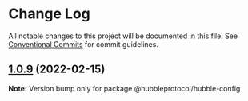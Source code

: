 # Change Log

All notable changes to this project will be documented in this file.
See [Conventional Commits](https://conventionalcommits.org) for commit guidelines.

## [1.0.9](https://github.com/hubbleprotocol/hubble-common/compare/v1.0.8...v1.0.9) (2022-02-15)

**Note:** Version bump only for package @hubbleprotocol/hubble-config
